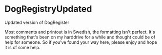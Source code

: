 # DogRegistryUpdated
Updated version of DogRegister

Most comments and printout is in Swedish, the formatting isn't perfect. It's something that's been on my harddrive for a while and thought could be of help for someone.
So if you've found your way here, please enjoy and hope it is of some help.
